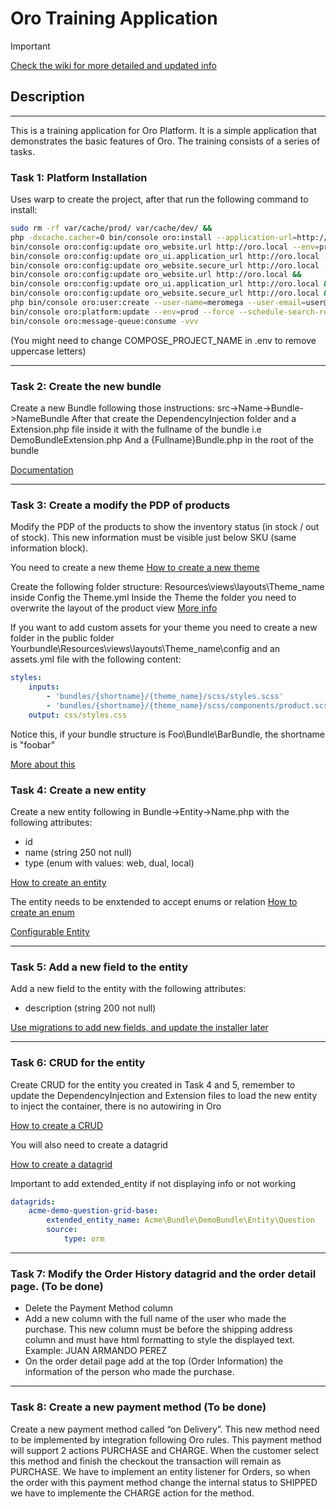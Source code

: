 Oro Training Application
==================================

>[!IMPORTANT]
>[Check the wiki for more detailed and updated info](https://github.com/MerOmega/OroTraining/wiki)

## Description

--------------------

This is a training application for Oro Platform. It is a simple application that demonstrates the basic features of Oro.
The training consists of a series of tasks.

### Task 1: Platform Installation
Uses warp to create the project, after that run the following command to install:
```bash
sudo rm -rf var/cache/prod/ var/cache/dev/ &&
php -dxcache.cacher=0 bin/console oro:install --application-url=http://oro.local --env=prod --user-name=admin --user-email=admin@example.com --user-firstname=John --user-lastname=Doe --user-password=admin --sample-data=y --organization-name="Oro" --language=en --formatting-code=en --timeout=10000 &&
bin/console oro:config:update oro_website.url http://oro.local --env=prod &&
bin/console oro:config:update oro_ui.application_url http://oro.local --env=prod &&
bin/console oro:config:update oro_website.secure_url http://oro.local --env=prod &&
bin/console oro:config:update oro_website.url http://oro.local &&
bin/console oro:config:update oro_ui.application_url http://oro.local &&
bin/console oro:config:update oro_website.secure_url http://oro.local &&
php bin/console oro:user:create --user-name=meromega --user-email=user@admin.com --user-firstname=user --user-lastname=Admin2 --user-password=admintest --user-role=ROLE_ADMINISTRATOR --user-business-unit="Acme, General" &&
bin/console oro:platform:update --env=prod --force --schedule-search-reindexation &&
bin/console oro:message-queue:consume -vvv
```
(You might need to change COMPOSE_PROJECT_NAME in .env to remove uppercase letters)

--------------------------

### Task 2: Create the new bundle
Create a new Bundle following those instructions:
src->Name->Bundle->NameBundle
After that create the DependencyInjection folder and a Extension.php file inside it with the fullname of the bundle i.e DemoBundleExtension.php
And a {Fullname}Bundle.php in the root of the bundle

[Documentation](https://doc.oroinc.com/5.1/backend/extension/create-bundle/)

--------------------------

### Task 3: Create a modify the PDP of products
Modify the PDP of the products to show the inventory status (in stock / out of stock). This new information must be visible just below SKU (same information block).

You need to create a new theme
[How to create a new theme](https://doc.oroinc.com/5.1/frontend/storefront/quick-start/)

Create the following folder structure:
Resources\views\layouts\Theme_name
inside Config the Theme.yml
Inside the Theme the folder you need to overwrite the layout of the product view
[More info](https://doc.oroinc.com/5.1/frontend/storefront/quick-start/#change-existing-pages-structure)

If you want to add custom assets for your theme you need to create a new folder in the public folder
Yourbundle\Resources\views\layouts\Theme_name\config
and an assets.yml file with the following content:
```yml
styles:
    inputs:
        - 'bundles/{shortname}/{theme_name}/scss/styles.scss'
        - 'bundles/{shortname}/{theme_name}/scss/components/product.scss'
    output: css/styles.css
```
Notice this, if your bundle structure is Foo\Bundle\BarBundle, the shortname is "foobar"

[More about this](https://doc.oroinc.com/5.1/frontend/storefront/css/)

### Task 4: Create a new entity
Create a new entity following in Bundle->Entity->Name.php with the following attributes:
- id
- name (string 250 not null)
- type (enum with values: web, dual, local)

[How to create an entity](https://doc.oroinc.com/5.1/backend/entities/create-entities/)

The entity needs to be enxtended to accept enums or relation
[How to create an enum](https://doc.oroinc.com/5.1/backend/entities/extend-entities/enums/)

[Configurable Entity](https://doc.oroinc.com/5.1/backend/entities/config-entities/)

--------------------------
### Task 5: Add a new field to the entity
Add a new field to the entity with the following attributes:
- description (string 200 not null)

[Use migrations to add new fields, and update the installer later](https://doc.oroinc.com/5.1/backend/entities/migration/#create-versioned-schema-migrations)

--------------------------
### Task 6: CRUD for the entity
Create CRUD for the entity you created in Task 4 and 5, remember to update the DependencyInjection and Extension files to load the new entity
to inject the container, there is no autowiring in Oro

[How to create a CRUD](https://doc.oroinc.com/5.1/backend/entities/crud/#dev-cookbook-framework-create-simple-crud)

You will also need to create a datagrid

[How to create a datagrid](https://doc.oroinc.com/5.1/backend/entities/data-grids/#complete-datagrid-configuration)

Important to add extended_entity if not displaying info or not working
```yml
datagrids:
    acme-demo-question-grid-base:
        extended_entity_name: Acme\Bundle\DemoBundle\Entity\Question
        source:
            type: orm
```

--------------------------

### Task 7: Modify the Order History datagrid and the order detail page. (To be done)

- Delete the Payment Method column
- Add a new column with the full name of the user who made the purchase. This new column must be before the shipping address column and must have html formatting to style the displayed text.
  Example:
  JUAN ARMANDO PEREZ
- On the order detail page add at the top (Order Information) the information of the person who made the purchase.

----

### Task 8: Create a new payment method (To be done)

Create a new payment method called “on Delivery”. This new method need to be implemented by integration following Oro rules. This payment method will support 2 actions PURCHASE and CHARGE. When the customer select this method and finish the checkout the transaction will remain as PURCHASE.
We have to implement an entity listener for Orders, so when the order with this payment method change the internal status to SHIPPED we have to implemente the CHARGE action for the method.
